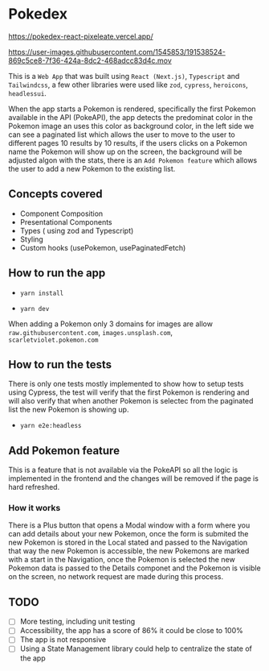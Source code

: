 # Pokedex

https://pokedex-react-pixeleate.vercel.app/

https://user-images.githubusercontent.com/1545853/191538524-869c5ce8-7f36-424a-8dc2-468adcc83d4c.mov

This is a `Web App` that was built using `React (Next.js)`, `Typescript` and `Tailwindcss`, a few other libraries were used like `zod`, `cypress`, `heroicons`, `headlessui`.

When the app starts a Pokemon is rendered, specifically the first Pokemon available in the API (PokeAPI), the app detects the predominat color in the Pokemon image an uses this color as background color, in the left side we can see a paginated list which allows the user to move to the user to different pages 10 results by 10 results, if the users clicks on a Pokemon name the Pokemon will show up on the screen, the background will be adjusted algon with the stats, there is an `Add Pokemon feature` which allows the user to add a new Pokemon to the existing list.

## Concepts covered

- Component Composition
- Presentational Components
- Types ( using zod and Typescript)
- Styling
- Custom hooks (usePokemon, usePaginatedFetch)

## How to run the app

- `yarn install`

- `yarn dev`

When adding a Pokemon only 3 domains for images are allow `raw.githubusercontent.com`, `images.unsplash.com`, `scarletviolet.pokemon.com`

## How to run the tests

There is only one tests mostly implemented to show how to setup tests using Cypress, the test will verify that the first Pokemon is rendering and will also verify that when another Pokemon is selectec from the paginated list the new Pokemon is showing up.

- `yarn e2e:headless`

## Add Pokemon feature

This is a feature that is not available via the PokeAPI so all the logic is implemented in the frontend and the changes will be removed if the page is hard refreshed.

### How it works

There is a Plus button that opens a Modal window with a form where you can add details about your new Pokemon, once the form is submited the new Pokemon is stored in the Local stated and passed to the Navigation that way the new Pokemon is accessible, the new Pokemons are marked with a start in the Navigation, once the Pokemon is selected the new Pokemon data is passed to the Details componet and the Pokemon is visible on the screen, no network request are made during this process.

## TODO

- [ ] More testing, including unit testing
- [ ] Accessibility, the app has a score of 86% it could be close to 100%
- [ ] The app is not responsive
- [ ] Using a State Management library could help to centralize the state of the app
